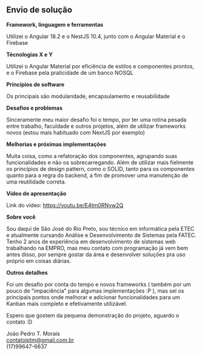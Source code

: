 ## Envio de solução

**Framework, linguagem e ferramentas**

Utilizei o Angular 18.2 e o NestJS 10.4, junto com o Angular Material e o Firebase

**Técnologias X e Y**

Utilizei o Angular Material por eficiência de estilos e componentes prontos, e o Firebase pela praticidade de um banco NOSQL

**Princípios de software**

Os principais são modularidade, encapsulamento e reusabilidade 

**Desafios e problemas**

Sinceramente meu maior desafio foi o tempo, por ter uma rotina pesada entre trabalho, faculdade e outros projetos, além de utilizar frameworks novos (estou mais habituado com NextJS por exemplo)

**Melhorias e próximas implementações**

Muita coisa, como a refatoração dos componentes, agrupando suas funcionalidades e não os sobrecarregando. Além de utilizar mais fielmente os princípios de design pattern, como o SOLID, tanto para os componentes quanto para a regra do backend, a fim de promover uma manutenção de uma reutilidade correta.

**Vídeo de apresentação**

Link do vídeo:
https://youtu.be/E4tm0RNyw2Q

**Sobre você**

Sou daqui de São José do Rio Preto, sou técnico em informática pela ETEC e atualmente cursando Análise e Desenvolvimento de Sistemas pela FATEC. Tenho 2 anos de experiência em desenvolvimento de sistemas web trabalhando na EMPRO, mas meu contato com programação já vem bem antes disso, por sempre gostar da área e desenvolver soluções pra uso próprio em coisas diárias.

**Outros detalhes**

Foi um desafio por conta do tempo e novos frameworks ( também por um pouco de "impaciência" para algumas implementações :P ), mas sei os principais pontos onde melhorar e adicionar funcionalidades para um Kanban mais completo e efetivamente utilizável.

Espero que gostem da pequena demonstração do projeto, aguardo o contato :D

João Pedro T. Morais  
contatojptm@gmail.com.br  
(17)99647-6637
